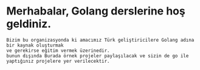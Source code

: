# Merhabalar, Golang derslerine hoş geldiniz.
```
Bizim bu organizasyonda ki amacımız Türk geliştiricilere Golang adına bir kaynak oluşturmak
ve gerekirse eğitim vermek üzerinedir.
bunun dışında Burada örnek projeler paylaşılacak ve sizin de go ile yaptığınız projelere yer verilecektir.
```
